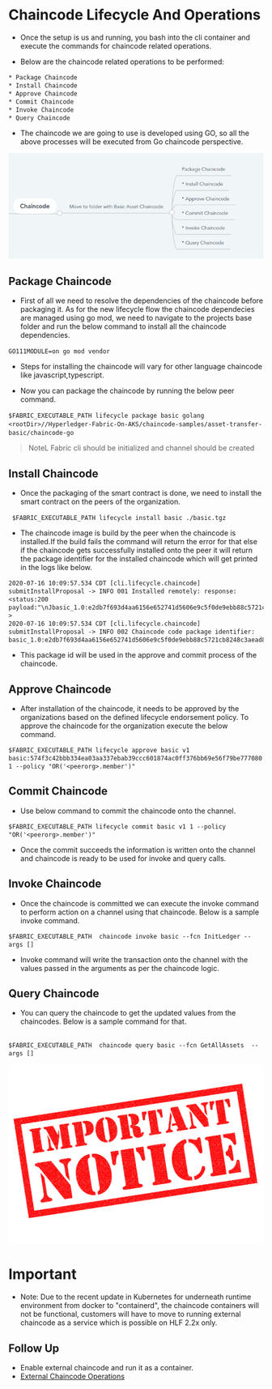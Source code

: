 #   Chaincode Lifecycle And Operations

- Once the setup is us and running, you bash into the cli container and execute the commands for chaincode related operations.

- Below are the chaincode related operations to be performed:




```
* Package Chaincode
* Install Chaincode
* Approve Chaincode 
* Commit Chaincode 
* Invoke Chaincode
* Query Chaincode
```

- The chaincode we are going to use is developed using GO, so all the above processes will be executed from Go chaincode perspective.

![chaincode.png](../images/chaincode-map.png)


##   Package Chaincode

- First of all we need to resolve the dependencies of the chaincode before packaging it. As for the new lifecycle flow the chaincode dependecies are managed using go mod, we need to navigate to the projects base folder and run the below command to install all the chaincode dependencies.

`GO111MODULE=on go mod vendor
`

- Steps for installing the chaincode will vary for other language chaincode like javascript,typescript.

- Now you can package the chaincode by running the below peer command.

`$FABRIC_EXECUTABLE_PATH lifecycle package basic golang <rootDir>//Hyperledger-Fabric-On-AKS/chaincode-samples/asset-transfer-basic/chaincode-go`

> NoteL Fabric cli should be initialized and channel should be created

## Install Chaincode

- Once the packaging of the smart contract is done, we need to install the smart contract on the peers of the organization.


`  $FABRIC_EXECUTABLE_PATH lifecycle install basic ./basic.tgz
`

- The chaincode image is build by the peer when the chaincode is installed.If the build fails the command will return the error for that else if the chaincode gets successfully installed onto the peer it will return the package identifier for the installed chaincode which will get printed in the logs like below.

```
2020-07-16 10:09:57.534 CDT [cli.lifecycle.chaincode] submitInstallProposal -> INFO 001 Installed remotely: response:<status:200 	payload:"\nJbasic_1.0:e2db7f693d4aa6156e652741d5606e9c5f0de9ebb88c5721cb8248c3aead8123\022\tbasic_1.0" >
2020-07-16 10:09:57.534 CDT [cli.lifecycle.chaincode] submitInstallProposal -> INFO 002 Chaincode code package identifier: basic_1.0:e2db7f693d4aa6156e652741d5606e9c5f0de9ebb88c5721cb8248c3aead8123
```


- This package id will be used in the approve and commit process of the chaincode.


##  Approve Chaincode

- After installation of the chaincode, it needs to be approved by the organizations based on the defined lifecycle endorsement policy. To approve the chaincode for the organization execute the below command.

```
$FABRIC_EXECUTABLE_PATH lifecycle approve basic v1 basic:574f3c42bbb334ea03aa337ebab39ccc601874ac0ff376bb69e56f79be777080 1 --policy "OR('<peerorg>.member')"
```


## Commit Chaincode

- Use below command to commit the chaincode onto the channel.

```
$FABRIC_EXECUTABLE_PATH lifecycle commit basic v1 1 --policy "OR('<peerorg>.member')"

```


- Once the commit succeeds the information is written onto the channel and chaincode is ready to be used for invoke and query calls. 

## Invoke Chaincode

- Once the chaincode is committed we can execute the invoke command to perform action on a channel using that chaincode. Below is a sample invoke command.

```
$FABRIC_EXECUTABLE_PATH  chaincode invoke basic --fcn InitLedger --args []
```

- Invoke command will write the transaction onto the channel with the values passed in the arguments as per the chaincode logic.

## Query Chaincode


- You can query the chaincode to get the updated values from the chaincodes. Below is a sample command for that.

```

$FABRIC_EXECUTABLE_PATH  chaincode query basic --fcn GetAllAssets  --args []
```



![Important-Notice.jpeg.png](../images/notice.png)

# Important
- Note: Due to the recent update in Kubernetes for underneath runtime environment from docker to "containerd", the chaincode containers will not be functional, customers will have to move to running external chaincode as a service which is possible on HLF 2.2x only.


## Follow Up
- Enable external chaincode and run it as a container.
- [External Chaincode Operations](ExternalChaincode.md)